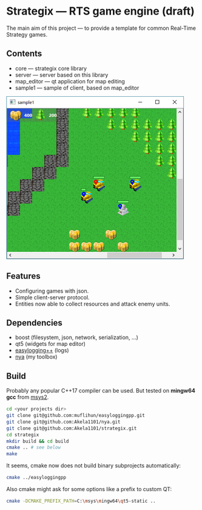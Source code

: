 # Strategix — RTS game engine (draft)
The main aim of this project — to provide a template for common Real-Time Strategy games. 

## Contents
* core — strategix core library
* server — server based on this library
* map_editor — qt application for map editing
* sample1 — sample of client, based on map_editor

![screenshot1](docs/screenshots/screenshot1.png)

## Features
* Configuring games with json.
* Simple client-server protocol.
* Entities now able to collect resources and attack enemy units.

## Dependencies
* boost (filesystem, json, network, serialization, ...)
* qt5 (widgets for map editor)
* [easylogging++](https://github.com/muflihun/easyloggingpp) (logs)
* [nya](https://github.com/Akela1101/nya) (my toolbox)

## Build
Probably any popular C++17 compiler can be used. 
But tested on **mingw64 gcc** from [msys2](http://www.msys2.org/).
```sh
cd <your projects dir>
git clone git@github.com:muflihun/easyloggingpp.git
git clone git@github.com:Akela1101/nya.git
git clone git@github.com:Akela1101/strategix.git
cd strategix
mkdir build && cd build
cmake .. # see below
make
```
It seems, cmake now does not build binary subprojects automatically:
```sh
cmake ../easyloggingpp
```
Also cmake might ask for some options like a prefix to custom QT:
```sh
cmake -DCMAKE_PREFIX_PATH=C:\msys\mingw64\qt5-static ..
```
